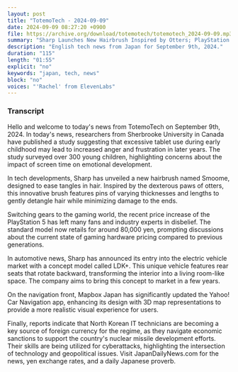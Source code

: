 ```yaml
---
layout: post
title: "TotemoTech - 2024-09-09"
date: 2024-09-09 08:27:20 +0900
file: https://archive.org/download/totemotech/totemotech_2024-09-09.mp3
summary: "Sharp Launches New Hairbrush Inspired by Otters; PlayStation 5 Price Hike Shocks Gamers, & more…"
description: "English tech news from Japan for September 9th, 2024."
duration: "115"
length: "01:55"
explicit: "no"
keywords: "japan, tech, news"
block: "no"
voices: "'Rachel' from ElevenLabs"
---
```


### Transcript

Hello and welcome to today's news from TotemoTech on September 9th, 2024. In today's news, researchers from Sherbrooke University in Canada have published a study suggesting that excessive tablet use during early childhood may lead to increased anger and frustration in later years. The study surveyed over 300 young children, highlighting concerns about the impact of screen time on emotional development.

In tech developments, Sharp has unveiled a new hairbrush named Smoome, designed to ease tangles in hair. Inspired by the dexterous paws of otters, this innovative brush features pins of varying thicknesses and lengths to gently detangle hair while minimizing damage to the ends.

Switching gears to the gaming world, the recent price increase of the PlayStation 5 has left many fans and industry experts in disbelief. The standard model now retails for around 80,000 yen, prompting discussions about the current state of gaming hardware pricing compared to previous generations.

In automotive news, Sharp has announced its entry into the electric vehicle market with a concept model called LDK+. This unique vehicle features rear seats that rotate backward, transforming the interior into a living room-like space. The company aims to bring this concept to market in a few years.

On the navigation front, Mapbox Japan has significantly updated the Yahoo! Car Navigation app, enhancing its design with 3D map representations to provide a more realistic visual experience for users.

Finally, reports indicate that North Korean IT technicians are becoming a key source of foreign currency for the regime, as they navigate economic sanctions to support the country's nuclear missile development efforts. Their skills are being utilized for cyberattacks, highlighting the intersection of technology and geopolitical issues.   Visit JapanDailyNews.com for the news, yen exchange rates, and a daily Japanese proverb.
